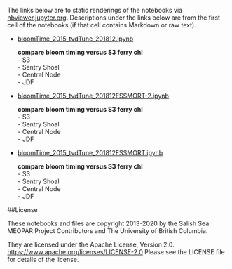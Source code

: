 The links below are to static renderings of the notebooks via
[nbviewer.jupyter.org](https://nbviewer.jupyter.org/).
Descriptions under the links below are from the first cell of the notebooks
(if that cell contains Markdown or raw text).

* [bloomTime_2015_tvdTune_201812.ipynb](https://nbviewer.jupyter.org/github/SalishSeaCast/analysis-elise-2/blob/master/notebooks/bioTuning/tvdTuning/bloomTime_2015_tvdTune_201812.ipynb)  
    
    **compare bloom timing versus S3 ferry chl**  
        - S3  
        - Sentry Shoal  
        - Central Node  
        - JDF  

* [bloomTime_2015_tvdTune_201812ESSMORT-2.ipynb](https://nbviewer.jupyter.org/github/SalishSeaCast/analysis-elise-2/blob/master/notebooks/bioTuning/tvdTuning/bloomTime_2015_tvdTune_201812ESSMORT-2.ipynb)  
    
    **compare bloom timing versus S3 ferry chl**  
        - S3  
        - Sentry Shoal  
        - Central Node  
        - JDF  

* [bloomTime_2015_tvdTune_201812ESSMORT.ipynb](https://nbviewer.jupyter.org/github/SalishSeaCast/analysis-elise-2/blob/master/notebooks/bioTuning/tvdTuning/bloomTime_2015_tvdTune_201812ESSMORT.ipynb)  
    
    **compare bloom timing versus S3 ferry chl**  
        - S3  
        - Sentry Shoal  
        - Central Node  
        - JDF  


##License

These notebooks and files are copyright 2013-2020
by the Salish Sea MEOPAR Project Contributors
and The University of British Columbia.

They are licensed under the Apache License, Version 2.0.
https://www.apache.org/licenses/LICENSE-2.0
Please see the LICENSE file for details of the license.
